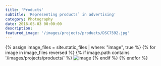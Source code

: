 ```yaml
---
title: 'Products'
subtitle: 'Representing products` in advertising'
category: Photography
date: 2016-05-03 00:00:00
description:
featured_image: '/images/projects/products/DSC7592.jpg'
---
```


<div class="gallery" data-columns="3">
	{% assign image_files = site.static_files | where: "image", true %}
	{% for image in image_files reversed %}
		{% if image.path contains '/images/projects/products/' %}
			<img src="{{ site.baseurl }}{{ image.path }}" alt="image" />
		{% endif %}
	{% endfor %}
</div>